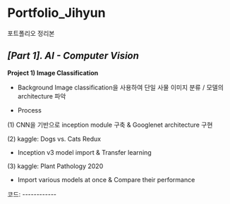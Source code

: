 # Portfolio_Jihyun
포트폴리오 정리본


## _[Part 1]. AI - Computer Vision_

**Project 1) Image Classification**

* Background
Image classification을 사용하여 단일 사물 이미지 분류 / 모델의 architecture 파악

* Process

(1) CNN을 기반으로 inception module 구축 & Googlenet architecture 구현

(2) kaggle: Dogs vs. Cats Redux
   - Inception v3 model import & Transfer learning
   
(3) kaggle: Plant Pathology 2020
  - Import various models at once & Compare their performance
  
 코드: ------------
 
 
 





